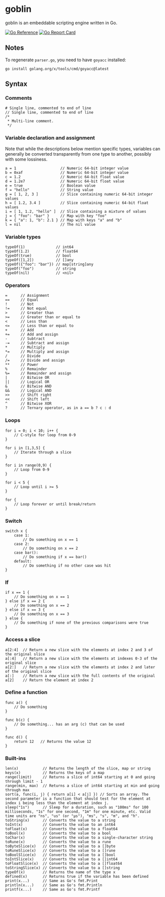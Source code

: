 # goblin

goblin is an embeddable scripting engine written in Go.

[![Go Reference](https://pkg.go.dev/badge/github.com/richardwilkes/goblin.svg)](https://pkg.go.dev/github.com/richardwilkes/goblin)
[![Go Report Card](https://goreportcard.com/badge/github.com/richardwilkes/goblin)](https://goreportcard.com/report/github.com/richardwilkes/goblin)

## Notes

To regenerate `parser.go`, you need to have `goyacc` installed:

`go install golang.org/x/tools/cmd/goyacc@latest`

## Syntax

### Comments

    # Single line, commented to end of line
    // Single line, commented to end of line
    /*
     * Multi-line comment.
     */

### Variable declaration and assignment

Note that while the descriptions below mention specific types, variables can generally
be converted transparently from one type to another, possibly with some lossiness.

    a = 1                    // Numeric 64-bit integer value
    b = 0xaf                 // Numeric 64-bit integer value
    c = 1.2                  // Numeric 64-bit float value
    d = 1.2e7                // Numeric 64-bit float value
    e = true                 // Boolean value
    f = "hello"              // String value
    g = [ 1, 2, 3 ]          // Slice containing numeric 64-bit integer values
    h = [ 1.2, 3.4 ]         // Slice containing numeric 64-bit float values
    i = [ 1, 1.2, "hello" ]  // Slice containing a mixture of values
    j = { "foo": "bar" }     // Map with key "foo"
    k = { "a": 1, "b": 2.1 } // Map with keys "a" and "b"
    l = nil                  // The nil value

### Variable types

    typeOf(1)              // int64
    typeOf(1.2)            // float64
    typeOf(true)           // bool
    typeOf([1,2])          // []any
    typeOf({"foo": "bar"}) // map[string]any
    typeOf("foo")          // string
    typeOf(nil)            // <nil>

### Operators

    =      // Assignment
    ==     // Equal
    !      // Not
    !=     // Not equal
    >      // Greater than
    >=     // Greater than or equal to
    <      // Less than
    <=     // Less than or equal to
    +      // Add
    +=     // Add and assign
    -      // Subtract
    -=     // Subtract and assign
    *      // Multiply
    *=     // Multiply and assign
    /      // Divide
    /=     // Divide and assign
    **     // Power
    %      // Remainder
    %=     // Remainder and assign
    |      // Bitwise OR
    ||     // Logical OR
    &      // Bitwise AND
    &&     // Logical AND
    >>     // Shift right
    <<     // Shift left
    ^      // Bitwise XOR
    ?      // Ternary operator, as in a == b ? c : d

### Loops

    for i = 0; i < 10; i++ {
        // C-style for loop from 0-9
    }

    for i in [1,3,5] {
        // Iterate through a slice
    }

    for i in range(0,9) {
        // Loop from 0-9
    }

    for i < 5 {
        // Loop until i >= 5
    }

    for {
        // Loop forever or until break/return
    }

### Switch

    switch x {
        case 1:
            // Do something on x == 1
        case 2:
            // Do something on x == 2
        case bar():
            // Do something if x == bar()
        default:
            // Do something if no other case was hit
    }

### If

    if x == 1 {
        // Do something on x == 1
    } else if x == 2 {
        // Do something on x == 2
    } else if x == 3 {
        // Do something on x == 3
    } else {
        // Do something if none of the previous comparisons were true
    }

### Access a slice

    a[2:4]  // Return a new slice with the elements at index 2 and 3 of the original slice
    a[:4]   // Return a new slice with the elements at indexes 0-3 of the original slice
    a[2:]   // Return a new slice with the elements at index 2 and later of the original slice
    a[:]    // Return a new slice with the full contents of the original
    a[2]    // Return the element at index 2

### Define a function

    func a() {
        // Do something
    }

    func b(c) {
        // Do something... has an arg (c) that can be used
    }

    func d() {
        return 12   // Returns the value 12
    }

### Built-ins

    len(x)           // Returns the length of the slice, map or string
    keys(x)          // Returns the keys of a map
    range(limit)     // Returns a slice of int64 starting at 0 and going through limit - 1
    range(min, max)  // Returns a slice of int64 starting at min and going through max
    sort(a, func(i, j) { return a[i] < a[j] }) // Sorts an array. The second parameter is a function that should test for the element at index i being less than the element at index j.
    sleep("1s")      // Sleep for a duration, such as "100ms" for 100 milliseconds, "1s" for one second, "1m" for one minute, etc. Valid time units are "ns", "us" (or "µs"), "ms", "s", "m", and "h".
    toString(x)      // Converts the value to a string
    toInt(x)         // Converts the value to an int64
    toFloat(x)       // Converts the value to a float64
    toBool(x)        // Converts the value to a bool
    toChar(x)        // Converts the value to a single-character string
    toRune(x)        // Converts the value to a rune
    toByteSlice(x)   // Converts the value to a []byte
    toRuneSlice(x)   // Converts the value to a []rune
    toBoolSlice(x)   // Converts the value to a []bool
    toIntSlice(x)    // Converts the value to a []int64
    toFloatSlice(x)  // Converts the value to a []float64
    toStringSlice(x) // Converts the value to a []string
    typeOf(x)        // Returns the name of the type x
    defined(x)       // Returns true if the variable has been defined
    print(x...)      // Same as Go's fmt.Print
    println(x...)    // Same as Go's fmt.Println
    printf(x...)     // Same as Go's fmt.Printf
